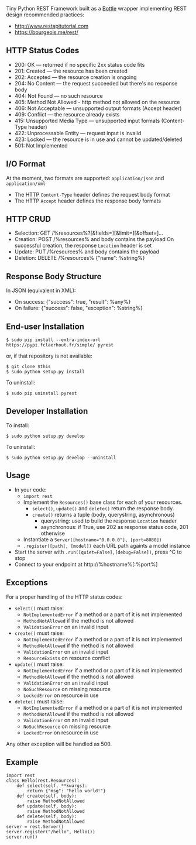 Tiny Python REST Framework built as a [Bottle](http://bottlepy.org/docs/dev/index.html) wrapper implementing REST design recommended practices:
  * http://www.restapitutorial.com
  * https://bourgeois.me/rest/

HTTP Status Codes
-----------------

  * 200: OK — returned if no specific 2xx status code fits
  * 201: Created — the resource has been created
  * 202: Accepted — the resource creation is ongoing
  * 204: No Content — the request succeeded but there's no response body
  * 404: Not Found — no such resource
  * 405: Method Not Allowed - http method not allowed on the resource
  * 406: Not Acceptable — unsupported output formats (Accept header)
  * 409: Conflict — the resource already exists
  * 415: Unsupported Media Type — unsupported input formats (Content-Type header)
  * 422: Unprocessable Entity — request input is invalid
  * 423: Locked — the resource is in use and cannot be updated/deleted
  * 501: Not Implemented

I/O Format
----------

At the moment, two formats are supported: `application/json` and `application/xml`
  * The HTTP `Content-Type` header defines the request body format
  * The HTTP `Accept` header defines the response body formats

HTTP CRUD
---------

  * Selection: GET /%resources%?[&fields=][&limit=][&offset=]…
  * Creation:
    POST /%resources% and body contains the payload
    On successful creation, the response `Location` header is set
  * Update: PUT /%resources% and body contains the payload
  * Deletion: DELETE /%resources% {"name": %string%}

Response Body Structure
-----------------------

In JSON (equivalent in XML):
  * On success: {"success": true, "result": %any%}
  * On failure: {"success": false, "exception": %string%}

End-user Installation
---------------------

	$ sudo pip install --extra-index-url https://pypi.fclaerhout.fr/simple/ pyrest

or, if that repository is not available:

	$ git clone $this
	$ sudo python setup.py install

To uninstall:

	$ sudo pip uninstall pyrest

Developer Installation
----------------------

To install:

	$ sudo python setup.py develop

To uninstall:

	$ sudo python setup.py develop --uninstall

Usage
-----

  * In your code:
    * `import rest`
    * Implement the `Resources()` base class for each of your resources.
      * `select()`, `update()` and `delete()` return the response body.
      * `create()` returns a tuple (body, querystring, asynchronous)
        * querystring: used to build the response `Location` header
        * asynchronous: if True, use 202 as response status code, 201 otherwise
    * Instantiate a `Server([hostname="0.0.0.0"], [port=8080])`
    * `.register([path], [model])` each URL path againts a model instance
  * Start the server with `.run([quiet=False],[debug=False])`, press ^C to stop
  * Connect to your endpoint at http://%hostname%[:%port%]

Exceptions
----------

For a proper handling of the HTTP status codes:

  * `select()` must raise:
    * `NotImplementedError` if a method or a part of it is not implemented
    * `MethodNotAllowed` if the method is not allowed
    * `ValidationError` on an invalid input
  * `create()` must raise:
    * `NotImplementedError` if a method or a part of it is not implemented
    * `MethodNotAllowed` if the method is not allowed
    * `ValidationError` on an invalid input
    * `ResourceExists` on resource conflict
  * `update()` must raise:
    * `NotImplementedError` if a method or a part of it is not implemented
    * `MethodNotAllowed` if the method is not allowed
    * `ValidationError` on an invalid input
    * `NoSuchResource` on missing resource
    * `LockedError` on resource in use
  * `delete()` must raise:
    * `NotImplementedError` if a method or a part of it is not implemented
    * `MethodNotAllowed` if the method is not allowed
    * `ValidationError` on an invalid input
    * `NoSuchResource` on missing resource
    * `LockedError` on resource in use

Any other exception will be handled as 500.

Example
-------

	import rest
	class Hello(rest.Resources):
		def select(self, **kwargs):
			return {"msg": "hello world!"}
		def create(self, body):
			raise MethodNotAllowed
		def update(self, body):
			raise MethodNotAllowed
		def delete(self, body):
			raise MethodNotAllowed
	server = rest.Server()
	server.register("/hello", Hello())
	server.run()
